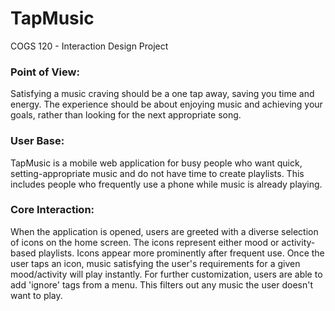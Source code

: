# TapMusic
COGS 120 - Interaction Design Project

### Point of View:
Satisfying a music craving should be a one tap away, saving you time and energy. The experience should be about enjoying music and achieving your goals, rather than looking for the next appropriate song.

### User Base:
TapMusic is a mobile web application for busy people who want quick, setting-appropriate music and do not have time to create playlists. This includes people who frequently use a phone while music is already playing.

### Core Interaction:
When the application is opened, users are greeted with a diverse selection of icons on the home screen. The icons represent either mood or activity-based playlists. Icons appear more prominently after frequent use. Once the user taps an icon, music satisfying the user's requirements for a given mood/activity will play instantly. For further customization, users are able to add 'ignore' tags from a menu. This filters out any music the user doesn't want to play.  
